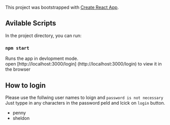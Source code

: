 This project was bootstrapped with [Create React App](https://github.com/facebookincubator/create-react-app).

## Avilable Scripts

In the project directory, you can run:

### `npm start`

Runs the app in devlopment mode. <br>
open [http://localhost:3000/login] (http://localhost:3000/login) to view it in the browser

## How to login

Please use the follwing user names to loign and `password is not necessary` 
Just typpe in any characters in the password peld and lcick on `login` button.

 * penny
 * sheldon